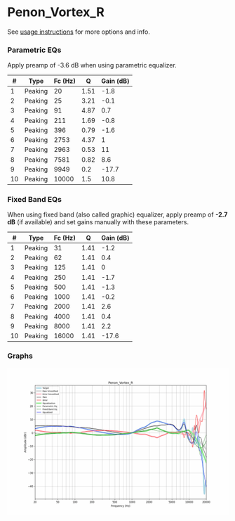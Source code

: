 # Penon_Vortex_R
See [usage instructions](https://github.com/jaakkopasanen/AutoEq#usage) for more options and info.

### Parametric EQs
Apply preamp of -3.6 dB when using parametric equalizer.

|   # | Type    |   Fc (Hz) |    Q |   Gain (dB) |
|-----|---------|-----------|------|-------------|
|   1 | Peaking |        20 | 1.51 |        -1.8 |
|   2 | Peaking |        25 | 3.21 |        -0.1 |
|   3 | Peaking |        91 | 4.87 |         0.7 |
|   4 | Peaking |       211 | 1.69 |        -0.8 |
|   5 | Peaking |       396 | 0.79 |        -1.6 |
|   6 | Peaking |      2753 | 4.37 |         1   |
|   7 | Peaking |      2963 | 0.53 |        11   |
|   8 | Peaking |      7581 | 0.82 |         8.6 |
|   9 | Peaking |      9949 | 0.2  |       -17.7 |
|  10 | Peaking |     10000 | 1.5  |        10.8 |

### Fixed Band EQs
When using fixed band (also called graphic) equalizer, apply preamp of **-2.7 dB** (if available) and set gains manually with these parameters.

|   # | Type    |   Fc (Hz) |    Q |   Gain (dB) |
|-----|---------|-----------|------|-------------|
|   1 | Peaking |        31 | 1.41 |        -1.2 |
|   2 | Peaking |        62 | 1.41 |         0.4 |
|   3 | Peaking |       125 | 1.41 |         0   |
|   4 | Peaking |       250 | 1.41 |        -1.7 |
|   5 | Peaking |       500 | 1.41 |        -1.3 |
|   6 | Peaking |      1000 | 1.41 |        -0.2 |
|   7 | Peaking |      2000 | 1.41 |         2.6 |
|   8 | Peaking |      4000 | 1.41 |         0.4 |
|   9 | Peaking |      8000 | 1.41 |         2.2 |
|  10 | Peaking |     16000 | 1.41 |       -17.6 |

### Graphs
![](./Penon_Vortex_R.png)
